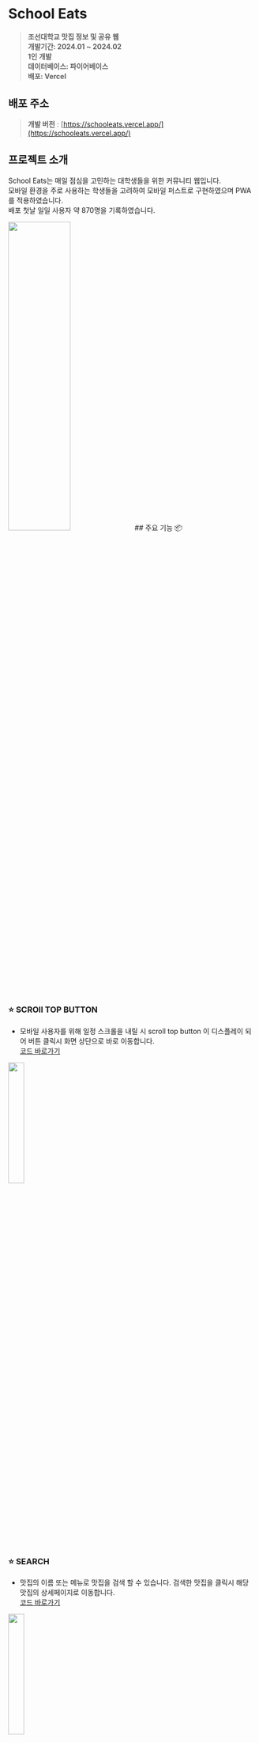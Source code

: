 # School Eats

> **조선대학교 맛집 정보 및 공유 웹** <br/> **개발기간: 2024.01 ~ 2024.02** <br/> **1인 개발** <br/> **데이터베이스: 파이어베이스** <br/> **배포: Vercel**

## 배포 주소

> **개발 버전** : [https://schooleats.vercel.app/](https://schooleats.vercel.app/)

## 프로젝트 소개

School Eats는 매일 점심을 고민하는 대학생들을 위한 커뮤니티 웹입니다.<br/>
모바일 환경을 주로 사용하는 학생들을 고려하여 모바일 퍼스트로 구현하였으며 PWA를 적용하였습니다.<br/>
배포 첫날 일일 사용자 약 870명을 기록하였습니다.

<img src="https://github.com/computerkingminsu/School-Eats/assets/129649787/4f2c03a9-ff9d-47a1-8030-bda52e75174f" width="50%" height="40%"/>
## 주요 기능 📦

### ⭐️ SCROll TOP BUTTON

- 모바일 사용자를 위해 일정 스크롤을 내릴 시 scroll top button 이 디스플레이 되어 버튼 클릭시 화면 상단으로 바로 이동합니다.
  <br/>[코드 바로가기](https://velog.io/@reactmonster/school-eats-scroll-top-button)

<img src="https://github.com/computerkingminsu/School-Eats/assets/129649787/435ef711-197a-4faa-99dd-f8f62c4df662" width="25%" height="25%"/>

### ⭐️ SEARCH

- 맛집의 이름 또는 메뉴로 맛집을 검색 할 수 있습니다. 검색한 맛집을 클릭시 해당 맛집의 상세페이지로 이동합니다.
  <br/>[코드 바로가기](https://velog.io/@reactmonster/school-eats-search-%EA%B8%B0%EB%8A%A5-%EA%B5%AC%ED%98%84)

<img src="https://github.com/computerkingminsu/School-Eats/assets/129649787/7b6b2fe0-b368-417a-8ed7-bb5797f2d33e" width="25%" height="25%"/>

### ⭐️ BOOKMARK

- 맛집 상세페이지에서 북마크 버튼을 누르면 마이페이지 또는 상단의 북마크 버튼을 통해 북마크한 맛집들을 한눈에 볼 수 있습니다.
  <br/>[코드 바로가기](https://velog.io/@reactmonster/school-eats-Bookmark-%EA%B8%B0%EB%8A%A5-%EA%B5%AC%ED%98%84)

<img src="https://github.com/computerkingminsu/School-Eats/assets/129649787/dfb39a08-c9f0-40e8-b153-06ef6197d234" width="25%" height="25%"/>

### ⭐️ 맛집 지도

- 카카오 맵 API를 통해 맛집들의 위치를 지도상의 마커로 카테고리별로 구현하였습니다. 마커 클릭 시 해당 맛집의 상세 페이지로 이동합니다.
  <br/>[코드 바로가기](https://velog.io/@reactmonster/school-eats-%EC%B9%B4%EC%B9%B4%EC%98%A4-%EB%A7%B5-%EB%A7%9B%EC%A7%91-%EB%A7%88%EC%BB%A4)

<img src="https://github.com/computerkingminsu/School-Eats/assets/129649787/02809496-5be6-46eb-9528-44e3a6c2f65f" width="25%" height="25%"/>

### ⭐️ 맛집 투어

- 맛집들을 한눈에 볼 수 있으며 필터 기능을 통해 리뷰많은순, 별점높은순으로 맛집들을 확인 할 수 있으며 <br/>
  카테고리를 통해 맛집들을 상세 분류 하였습니다.
- 데이터를 캐싱하고, 효율적으로 재사용하기 위해 react-query를 사용하였습니다.
  <br/>[코드 바로가기](https://velog.io/@reactmonster/school-eats-%EB%A7%9B%EC%A7%91-%EB%A6%AC%EC%8A%A4%ED%8A%B8-%EB%B0%8F-%ED%95%84%ED%84%B0)

<img src="https://github.com/computerkingminsu/School-Eats/assets/129649787/b2bc1cf4-1d86-42fb-a20c-9e17b24562b0" width="25%" height="25%"/>

### ⭐️ 맛집 상세 페이지

- 맛집들의 상세정보를 확인 할 수 있습니다. 로그인 한 유저는 북마크 기능을 이용 할 수 있으며 별점과 리뷰를 남길 수 있습니다.<br/>
  사용자가 남긴 리뷰는 실시간으로 별점에 반영됩니다.
  <br/>[코드 바로가기](https://velog.io/@reactmonster/school-eats-%EB%A7%9B%EC%A7%91-%EC%83%81%EC%84%B8-%ED%8E%98%EC%9D%B4%EC%A7%80-%EB%B3%84%EC%A0%90-%EB%B0%8F-%EB%8C%93%EA%B8%80-crud)

<img src="https://github.com/computerkingminsu/School-Eats/assets/129649787/11c0de61-42a0-428f-b912-1c8ff68d104f" width="25%" height="25%"/>

### ⭐️ 커뮤니티 CRUD 및 좋아요,스크랩

- CRUD, 데이터를 캐싱하고, 효율적으로 재사용하기 위해 react-query를 사용하였습니다.
- 좋아요, 스크랩 기능을 제공합니다.
  <br/>[코드 바로가기(CRUD)](https://velog.io/@reactmonster/school-eats-%EC%BB%A4%EB%AE%A4%EB%8B%88%ED%8B%B0-CRUD)
  <br/>[코드 바로가기(좋아요 및 스크랩)](https://velog.io/@reactmonster/school-eats-%EC%BB%A4%EB%AE%A4%EB%8B%88%ED%8B%B0-CRUD-ls41626g)

<img src="https://github.com/computerkingminsu/School-Eats/assets/129649787/c6c36dcf-464a-43e5-9fb6-2a9b10739f16" width="25%" height="25%"/>

### ⭐️ 마이페이지

- 사용자의 활동 기록을 한눈에 확인 할 수 있으며 고객센터를 이용 할 수 있습니다.
  <br/>[코드 바로가기](https://velog.io/@reactmonster/school-eats-%EB%A7%88%EC%9D%B4%ED%8E%98%EC%9D%B4%EC%A7%80-%EB%B6%81%EB%A7%88%ED%81%AC%ED%95%9C-%EA%B2%8C%EC%8B%9C%EB%AC%BC)

<img src="https://github.com/computerkingminsu/School-Eats/assets/129649787/bee29c6e-a3c3-4624-8632-79d106241567" width="25%" height="25%"/>

### ⭐️ 이메일 로그인 및 카카오 로그인

- 이메일 로그인과 카카오 로그인을 지원합니다. <br/>
  recoil을 이용해 로그인 상태관리를 하였습니다.
  <br/>[코드 바로가기](https://velog.io/@reactmonster/school-eats-%EC%9D%B4%EB%A9%94%EC%9D%BC-%EB%A1%9C%EA%B7%B8%EC%9D%B8-%EB%B0%8F-%EC%B9%B4%EC%B9%B4%EC%98%A4-%EB%A1%9C%EA%B7%B8%EC%9D%B8-with.-recoil-%EB%A1%9C%EA%B7%B8%EC%9D%B8-%EC%83%81%ED%83%9C%EA%B4%80%EB%A6%AC)

<img src="https://github.com/computerkingminsu/School-Eats/assets/129649787/2f4bfdc0-2217-4bc6-8fe8-fac16b0cc522" width="25%" height="25%"/>

### ⭐️ PWA

- 안드로이드 설치 : https://schooleats.vercel.app 링크 복사 > 구글 크롬 검색창에 입력 > 페이지 접속 > 우측 상단 공유하기 아이콘(점3개) 클릭 > "앱 설치" 버튼 클릭을 하면 홈 화면에 추가됩니다.
- 아이폰 설치 : https://schooleats.vercel.app 링크 복사 > 구글 크롬 검색창에 입력 > 페이지 접속 > 우측 상단 공유하기 아이콘 클릭 > "홈 화면에 추가" 클릭> "추가" 버튼을 클릭하면 홈 화면에 추가됩니다.

---

## 화면 구성 📺

### 데스크톱 뷰

<img src="https://github.com/computerkingminsu/School-Eats/assets/129649787/60909f83-1139-4721-b2d6-7845c7abc59e" width="40%" height="40%"/>

### 모바일 뷰

<img src="https://github.com/computerkingminsu/School-Eats/assets/129649787/918466d9-2ac3-4fce-a1cf-f451a9b64cc1" width="25%" height="25%"/>

---

## 시작 가이드

### Requirements

For building and running the application you need:

- [Node.js]
- [yarn]

### Installation

```bash
$ git clone https://github.com/computerkingminsu/School-Eats.git
$ yarn install
$ yarn dev
```

### 로그인이 필요한 기능 이용 시 샘플계정 ID/PW

- ID : sample@sample.com
- PW : 123456

## Stacks 🐈

### Environment

- [Visual Studio Code]
- [Git]
- [Github]

### Config

- [yarn]

### Development

- JavaScript
- React
- Next.js 12
- recoil
- react-query
- emotion/styled
- react-hook-form
- yup

---
